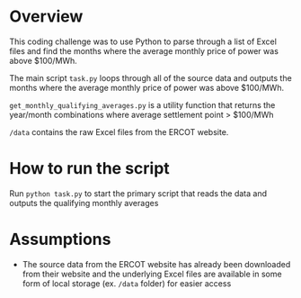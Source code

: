 # Overview

This coding challenge was to use Python to parse through a list of Excel files and find the months where the average monthly price of power was above $100/MWh.

The main script `task.py` loops through all of the source data and outputs the months where the average monthly price of power was above $100/MWh.

`get_monthly_qualifying_averages.py` is a utility function that returns the year/month combinations where average settlement point > $100/MWh

`/data` contains the raw Excel files from the ERCOT website.

# How to run the script

Run `python task.py` to start the primary script that reads the data and outputs the qualifying monthly averages

# Assumptions
- The source data from the ERCOT website has already been downloaded from their website and the underlying Excel files are available in some form of local storage (ex. `/data` folder) for easier access


